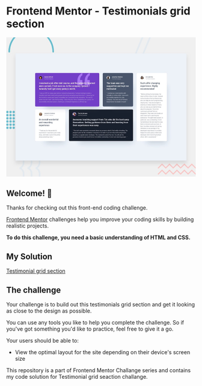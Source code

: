 # Frontend Mentor - Testimonials grid section

![Design preview for the Testimonials grid section coding challenge](./src/assets/images/preview.jpg)

## Welcome! 👋

Thanks for checking out this front-end coding challenge.

[Frontend Mentor](https://www.frontendmentor.io) challenges help you improve your coding skills by building realistic projects.

**To do this challenge, you need a basic understanding of HTML and CSS.**   

## My Solution  
[Testimonial grid section](https://prateek1789.github.io/fm-testimonials-grid-section/)

## The challenge

Your challenge is to build out this testimonials grid section and get it looking as close to the design as possible.

You can use any tools you like to help you complete the challenge. So if you've got something you'd like to practice, feel free to give it a go.

Your users should be able to:

- View the optimal layout for the site depending on their device's screen size  

This repository is a part of Frontend Mentor Challange series and contains my code solution for Testimonial grid seaction  challange.